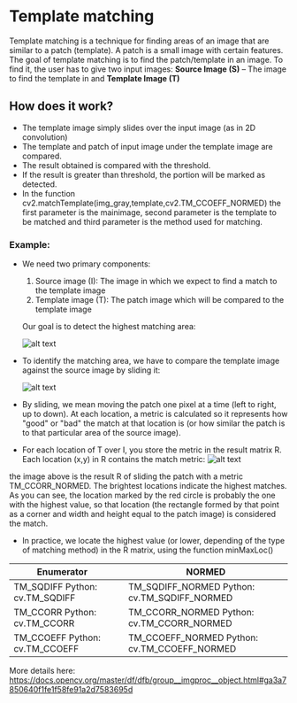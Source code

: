 # Template matching
Template matching is a technique for finding areas of an image that are similar to a patch (template).
A patch is a small image with certain features. The goal of template matching is to find the patch/template in an image.
To find it, the user has to give two input images: **Source Image (S)** – The image to find the template in and **Template Image (T)**

## How does it work?

* The template image simply slides over the input image (as in 2D convolution)
* The template and patch of input image under the template image are compared.
* The result obtained is compared with the threshold.
* If the result is greater than threshold, the portion will be marked as detected.
* In the function cv2.matchTemplate(img_gray,template,cv2.TM_CCOEFF_NORMED) the first parameter is the mainimage, second parameter is the template to be matched and third parameter is the method used for matching.

### Example:
*    We need two primary components:
        1. Source image (I): The image in which we expect to find a match to the template image
        2. Template image (T): The patch image which will be compared to the template image
        
        Our goal is to detect the highest matching area:
    
       ![alt text](https://docs.opencv.org/3.4/Template_Matching_Template_Theory_Summary.jpg)

*    To identify the matching area, we have to compare the template image against the source image by sliding it:

      ![alt text](https://docs.opencv.org/3.4/Template_Matching_Template_Theory_Sliding.jpg)
      
*    By sliding, we mean moving the patch one pixel at a time (left to right, up to down). At each location, a metric is calculated so it represents how "good" or "bad" the match at that location is (or how similar the patch is to that particular area of the source image).

 *   For each location of T over I, you store the metric in the result matrix R. Each location (x,y) in R contains the match metric:
      ![alt text](https://docs.opencv.org/3.4/Template_Matching_Template_Theory_Result.jpg)
      
the image above is the result R of sliding the patch with a metric TM_CCORR_NORMED. The brightest locations indicate the highest matches. As you can see, the location marked by the red circle is probably the one with the highest value, so that location (the rectangle formed by that point as a corner and width and height equal to the patch image) is considered the match.
 *   In practice, we locate the highest value (or lower, depending of the type of matching method) in the R matrix, using the function minMaxLoc()

| Enumerator                       |   | NORMED                                         |
|----------------------------------|---|------------------------------------------------|
| TM_SQDIFF   Python: cv.TM_SQDIFF |   | TM_SQDIFF_NORMED   Python: cv.TM_SQDIFF_NORMED |
| TM_CCORR   Python: cv.TM_CCORR   |   | TM_CCORR_NORMED   Python: cv.TM_CCORR_NORMED   |
| TM_CCOEFF   Python: cv.TM_CCOEFF |   | TM_CCOEFF_NORMED  Python: cv.TM_CCOEFF_NORMED  |

More details here: https://docs.opencv.org/master/df/dfb/group__imgproc__object.html#ga3a7850640f1fe1f58fe91a2d7583695d
